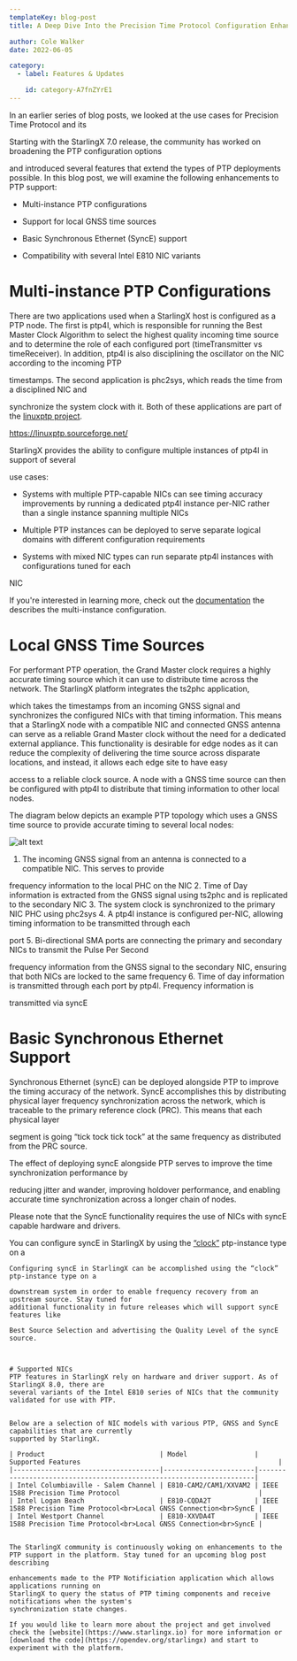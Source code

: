 ```yaml
---
templateKey: blog-post
title: A Deep Dive Into the Precision Time Protocol Configuration Enhancements

author: Cole Walker
date: 2022-06-05

category:
  - label: Features & Updates

    id: category-A7fnZYrE1
---
```

In an earlier series of blog posts, we looked at the use cases for Precision Time Protocol and its 




Starting with the StarlingX 7.0 release, the community has worked on broadening the PTP configuration options 

and introduced several features that extend the types of PTP deployments possible. In this blog 
post, we will examine the following enhancements to PTP support:

- Multi-instance PTP configurations

- Support for local GNSS time sources

- Basic Synchronous Ethernet (SyncE) support

- Compatibility with several Intel E810 NIC variants


# Multi-instance PTP Configurations
There are two applications used when a StarlingX host is configured as a PTP node. The first is 
ptp4l, which is responsible for running the Best Master Clock Algorithm to select the highest 
quality incoming time source and to determine the role of each configured port (timeTransmitter vs 
timeReceiver). In addition, ptp4l is also disciplining the oscillator on the NIC according to the incoming PTP 

timestamps. The second application is phc2sys, which reads the time from a disciplined NIC and 

synchronize the system clock with it. Both of these applications are part of the [linuxptp project](https://linuxptp.sourceforge.net/).

https://linuxptp.sourceforge.net/

StarlingX provides the ability to configure multiple instances of ptp4l in support of several 

use cases:

- Systems with multiple PTP-capable NICs can see timing accuracy improvements by running a dedicated
ptp4l instance per-NIC rather than a single instance spanning multiple NICs

- Multiple PTP instances can be deployed to serve separate logical domains with different
configuration requirements

- Systems with mixed NIC types can run separate ptp4l instances with configurations tuned for each 

NIC

If you're interested in learning more, check out the [documentation](https://docs.starlingx.io/system_configuration/kubernetes/configuring-ptp-service-using-the-cli.html#ptp-instance-configuration) the describes the multi-instance configuration.



# Local GNSS Time Sources

For performant PTP operation, the Grand Master clock requires a highly accurate timing source which 
it can use to distribute time across the network. The StarlingX platform integrates the ts2phc application, 

which takes the timestamps from an incoming GNSS signal and synchronizes the configured NICs with 
that timing information. This means that a StarlingX node with a compatible NIC and connected GNSS 
antenna can serve as a reliable Grand Master clock without the need for a dedicated external 
appliance. This functionality is desirable for edge nodes as it can reduce the complexity of 
delivering the time source across disparate locations, and instead, it allows each edge site to have easy 

access to a reliable clock source. A node with a GNSS time source can then be configured with ptp4l
to distribute that timing information to other local nodes.


The diagram below depicts an example PTP topology which uses a GNSS time source to provide accurate 
timing to several local nodes:

![alt text](/img/ptp-t-gm.png)

1. The incoming GNSS signal from an antenna is connected to a compatible NIC. This serves to provide 

frequency information to the local PHC on the NIC
2. Time of Day information is extracted from the GNSS signal using ts2phc and is replicated to the
secondary NIC
3. The system clock is synchronized to the primary NIC PHC using phc2sys
4. A ptp4l instance is configured per-NIC, allowing timing information to be transmitted through each 

port
5. Bi-directional SMA ports are connecting the primary and secondary NICs to transmit the Pulse Per Second

frequency information from the GNSS signal to the secondary NIC, ensuring that both NICs are locked
to the same frequency
6. Time of day information is transmitted through each port by ptp4l. Frequency information is

transmitted via syncE

# Basic Synchronous Ethernet Support
Synchronous Ethernet (syncE) can be deployed alongside PTP to improve the timing accuracy of the 
network. SyncE accomplishes this by distributing physical layer frequency synchronization across the
network, which is traceable to the primary reference clock (PRC). This means that each physical layer

segment is going “tick tock tick tock” at the same frequency as distributed from the PRC source. 

The effect of deploying syncE alongside PTP serves to improve the time synchronization performance by 

reducing jitter and wander, improving holdover performance, and enabling accurate time 
synchronization across a longer chain of nodes.

Please note that the SyncE functionality requires the use of NICs with syncE capable hardware and drivers.


You can configure syncE in StarlingX by using the [“clock”](https://docs.starlingx.io/system_configuration/kubernetes/instance-specific-considerations-d9d9509c79dd.html#clock) ptp-instance type on a 
```suggestion
Configuring syncE in StarlingX can be accomplished using the “clock” ptp-instance type on a 

downstream system in order to enable frequency recovery from an upstream source. Stay tuned for 
additional functionality in future releases which will support syncE features like 

Best Source Selection and advertising the Quality Level of the syncE source.



# Supported NICs
PTP features in StarlingX rely on hardware and driver support. As of StarlingX 8.0, there are 
several variants of the Intel E810 series of NICs that the community validated for use with PTP.


Below are a selection of NIC models with various PTP, GNSS and SyncE capabilities that are currently
supported by StarlingX.

| Product                             | Model                 | Supported Features                                                  |
|-------------------------------------|-----------------------|---------------------------------------------------------------------|
| Intel Columbiaville - Salem Channel | E810-CAM2/CAM1/XXVAM2 | IEEE 1588 Precision Time Protocol                                   |
| Intel Logan Beach                   | E810-CQDA2T           | IEEE 1588 Precision Time Protocol<br>Local GNSS Connection<br>SyncE |
| Intel Westport Channel              | E810-XXVDA4T          | IEEE 1588 Precision Time Protocol<br>Local GNSS Connection<br>SyncE |


The StarlingX community is continuously woking on enhancements to the PTP support in the platform. Stay tuned for an upcoming blog post describing 

enhancements made to the PTP Notificiation application which allows applications running on 
StarlingX to query the status of PTP timing components and receive notifications when the system's 
synchronization state changes.

If you would like to learn more about the project and get involved check the [website](https://www.starlingx.io) for more information or [download the code](https://opendev.org/starlingx) and start to experiment with the platform.